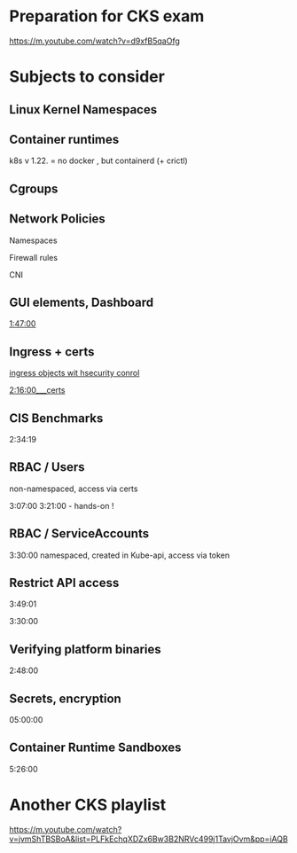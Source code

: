 # Preparation for CKS exam

https://m.youtube.com/watch?v=d9xfB5qaOfg




# Subjects to consider


## Linux Kernel Namespaces


## Container runtimes
k8s v 1.22. = no docker , but containerd (+ crictl)


## Cgroups

## Network Policies

Namespaces

Firewall rules

CNI


## GUI elements, Dashboard

[1:47:00](https://youtu.be/d9xfB5qaOfg?feature=shared&t=6414)


## Ingress + certs

[ingress objects wit hsecurity conrol](https://youtu.be/d9xfB5qaOfg?feature=shared&t=7370)

[2:16:00___certs](https://youtu.be/d9xfB5qaOfg?feature=shared&t=8185)




## CIS Benchmarks 
2:34:19


## RBAC / Users

non-namespaced, access via certs

3:07:00 
3:21:00 - hands-on !


## RBAC / ServiceAccounts

3:30:00 namespaced, created in Kube-api, access via token



## Restrict API access 

3:49:01



3:30:00  




## Verifying platform binaries

2:48:00 


## Secrets, encryption

05:00:00 


## Container Runtime Sandboxes
5:26:00 


# Another CKS playlist

https://m.youtube.com/watch?v=jvmShTBSBoA&list=PLFkEchqXDZx6Bw3B2NRVc499j1TavjOvm&pp=iAQB


